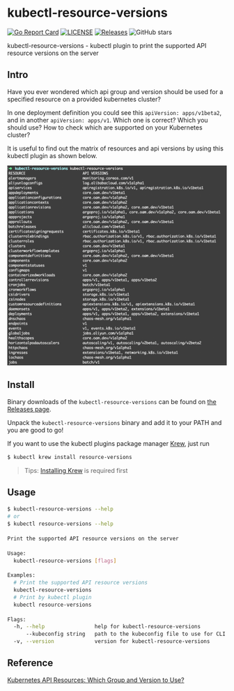 # kubectl-resource-versions

[![Go Report Card](https://goreportcard.com/badge/chengshiwen/kubectl-resource-versions)](https://goreportcard.com/report/chengshiwen/kubectl-resource-versions)
[![LICENSE](https://img.shields.io/github/license/chengshiwen/kubectl-resource-versions.svg)](https://github.com/chengshiwen/kubectl-resource-versions/blob/master/LICENSE)
[![Releases](https://img.shields.io/github/release-pre/chengshiwen/kubectl-resource-versions.svg)](https://github.com/chengshiwen/kubectl-resource-versions/releases)
![GitHub stars](https://img.shields.io/github/stars/chengshiwen/kubectl-resource-versions.svg?label=github%20stars&logo=github)

kubectl-resource-versions - kubectl plugin to print the supported API resource versions on the server

## Intro

Have you ever wondered which api group and version should be used for a specified resource on a provided kubernetes cluster?

In one deployment definition you could see this `apiVersion: apps/v1beta2`, and in another `apiVersion: apps/v1`. Which one is correct? Which you should use? How to check which are supported on your Kubernetes cluster?

It is useful to find out the matrix of resources and api versions by using this kubectl plugin as shown below.

![kubectl-resource-versions example](doc/kubectl-resource-versions.png)

## Install

Binary downloads of the `kubectl-resource-versions` can be found on [the Releases page](https://github.com/chengshiwen/kubectl-resource-versions/releases).

Unpack the `kubectl-resource-versions` binary and add it to your PATH and you are good to go!

If you want to use the kubectl plugins package manager [Krew](https://github.com/kubernetes-sigs/krew), just run

```bash
$ kubectl krew install resource-versions
```

> Tips: [Installing Krew](https://krew.sigs.k8s.io/docs/user-guide/setup/install/) is required first

## Usage

```bash
$ kubectl-resource-versions --help
# or
$ kubectl resource-versions --help

Print the supported API resource versions on the server

Usage:
  kubectl-resource-versions [flags]

Examples:
  # Print the supported API resource versions
  kubectl-resource-versions
  # Print by kubectl plugin
  kubectl resource-versions

Flags:
  -h, --help                help for kubectl-resource-versions
      --kubeconfig string   path to the kubeconfig file to use for CLI requests (default "$HOME/.kube/config")
  -v, --version             version for kubectl-resource-versions
```

## Reference

[Kubernetes API Resources: Which Group and Version to Use?](https://akomljen.com/kubernetes-api-resources-which-group-and-version-to-use/)

